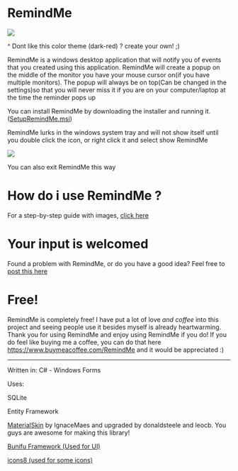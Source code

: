 # RemindMe

![](https://i.imgur.com/9WJtbYV.gif)

^ Dont like this color theme (dark-red) ? create your own! ;)

RemindMe is a windows desktop application that will notify you of events that you created using this application. RemindMe will create a popup on the middle of the monitor you have your mouse cursor on(if you have multiple monitors). The popup will always be on top(Can be changed in the settings)so that you will never miss it if you are on your computer/laptop at the time the reminder pops up

You can install RemindMe by downloading the installer and running it. ([SetupRemindMe.msi](https://github.com/Stefangansevles/RemindMe/blob/master/SetupRemindMe.msi))

RemindMe lurks in the windows system tray and will not show itself until you double click the icon, or right click it and select show RemindMe


![](https://i.imgur.com/BZv2sSJ.png)

You can also exit RemindMe this way

# How do i use RemindMe ?

For a step-by-step guide with images, [click here](https://github.com/Stefangansevles/RemindMe/blob/master/How%20to%20use%20RemindMe.md)

# Your input is welcomed
Found a problem with RemindMe, or do you have a good idea? Feel free to [post this here](https://github.com/Stefangansevles/RemindMe/issues)

# Free!
RemindMe is completely free! I have put a lot of love *and coffee* into this project and seeing people use it besides myself is already heartwarming. Thank you for using RemindMe and enjoy using RemindMe if you do! If you do feel like buying me a coffee, you can do that here https://www.buymeacoffee.com/RemindMe and it would be appreciated :)

--------------------------------------------------------------------------------------------------------------------------------------

Written in: C# - Windows Forms

Uses: 

SQLite

Entity Framework

[MaterialSkin](https://github.com/IgnaceMaes/MaterialSkin) by IgnaceMaes and upgraded by donaldsteele and leocb. You guys are awesome for making this library!

[Bunifu Framework (Used for UI)](https://bunifuframework.com/)

[icons8 (used for some icons)](https://icons8.com)
